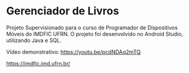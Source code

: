 # Gerenciador de Livros

Projeto Supervisionado para o curso de  Programador de Dispositivos Móveis do IMDFIC UFRN. 
O projeto foi desenvolvido no Android Studio, utilizando Java e SQL.

Vídeo demonstrativo: https://youtu.be/pcdNDAq2mTQ

https://imdfic.imd.ufrn.br/
